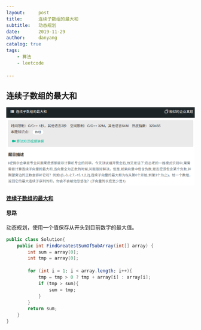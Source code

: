 ```yaml
---
layout:     post
title:      连续子数组的最大和
subtitle:   动态规划
date:       2019-11-29
author:     danyang
catalog: true
tags:
    - 算法
    - leetcode

---
```


## 连续子数组的最大和

![](../img/连续子数组的最大和.png)

#### [连续子数组的最大和](https://www.nowcoder.com/practice/459bd355da1549fa8a49e350bf3df484?tpId=13&tqId=11183&tPage=2&rp=1&ru=%2Fta%2Fcoding-interviews&qru=%2Fta%2Fcoding-interviews%2Fquestion-ranking)

#### 思路

动态规划，使用一个值保存从开头到目前数字的最大值。

```java
public class Solution{
    public int FindGreatestSumOfSubArray(int[] array) {
		int sum = array[0];
    	int tmp = array[0];
        
        for (int i = 1; i < array.length; i++){
        	tmp = tmp > 0 ? tmp + array[i] : array[i];
            if (tmp > sum){
                sum = tmp;
            }
        }
        return sum;
    }
}
```

